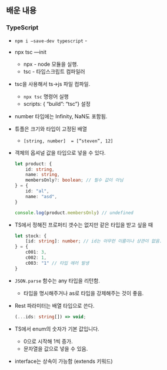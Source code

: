 ## 배운 내용

### TypeScript

- `npm i —save-dev typescript` -
- npx tsc —init
	- npx - node 모듈을 실행.
	- tsc - 타입스크립트 컴파일러
- tsc을 사용해서 ts→js 파일 컴파일.
	- `npx tsc`  명령어 실행
	- scripts: { “build”: “tsc”} 설정
- number 타입에는 Infinity, NaN도 포함됨.
- 튜플은 크기와 타입이 고정된 배열
	- `[string, number]  = [”steven”, 12]`
- 객체의 옵셔널 값을 타입으로 넣을 수 있다.

	```typescript
	let product: {
		id: string,
		name: string,
		membersOnly?: boolean; // 필수 값이 아님
	} = {
		id: "al",
		name: "asd",
	}
	
	console.log(product.membersOnly) // undefined
	```

- TS에서 정해진 프로퍼티 갯수는 없지만 같은 타입을 받고 싶을 때

	```typescript
	let stock: {
		[id: string]: number; // id는 아무런 이름이나 상관이 없음.
	} = {
		c001: 3,
		c002: 1,
		c003: "1" // 타입 에러 발생
	}
	```

- `JSON.parse` 함수는 any 타입을 리턴함.
	- 타입을 명시해주거나 as로 타입을 강제해주는 것이 좋음.
- Rest 파라미터는 배열 타입으로 쓴다.

	```typescript
	(...ids: string[]) => void;
	```

- TS에서 enum의 숫자가 기본 값입니다.
	- 0으로 시작해 1씩 증가.
	- 문자열을 값으로 넣을 수 있음.
- interface는 상속이 가능함 (extends 키워드)
